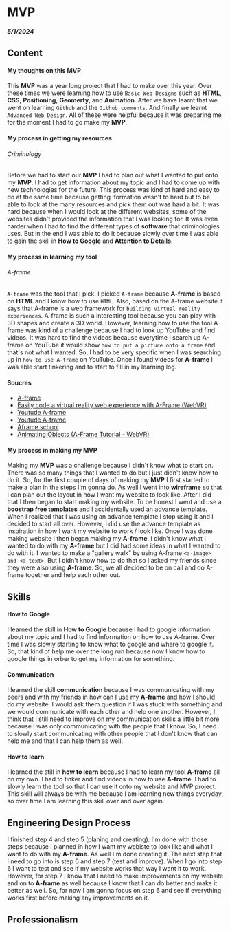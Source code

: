 # MVP
##### 5/1/2024

## Content

#### My thoughts on this MVP

This **MVP** was a year long project that I had to make over this year. Over these times we were learning how to use `Basic Web Designs` such as **HTML**, **CSS**, **Positioning**, **Geomerty**, and **Animation**. After we have learnt that we went on learning `Github` and the `Github comments`. And finally we learnt `Advanced Web Design`. All of these were helpful because it was preparing me for the moment I had to go make my **MVP**.

#### My process in getting my resources
###### Criminology 

Before we had to start our **MVP** I had to plan out what I wanted to put onto my **MVP**. I had to get information about my topic and I had to come up with new technologies for the future. This process was kind of hard and easy to do at the same time because getting iformation wasn't to hard but to be able to look at the many resources and pick them out was hard a bit. It was hard because when I would look at the different websites, some of the websites didn't provided the information that I was looking for. It was even harder when I had to find the different types of **software** that criminologies uses. But in the end I was able to do it because slowly over time I was able to gain the skill in **How to Google** and **Attention to Details**. 

#### My process in learning my tool
###### A-frame

`A-frame` was the tool that I pick. I picked `A-frame` because **A-frame** is based on **HTML** and I know how to use `HTML`. Also, based on the A-frame website it says that A-frame is a web framework for `building virtual reality experiences`. A-frame is such a interesting tool because you can play with 3D shapes and create a 3D world. However, learning how to use the tool A-frame was kind of a challenge because I had to look up YouTube and find videos. It was hard to find the videos because everytime I search up A-frame on YouTube it would show `how to put a picture onto a frame` and that's not what I wanted. So, I had to be very specific when I was searching up in `how to use A-frame` on YouTube. Once I found videos for **A-frame** I was able start tinkering and to start to fill in my learning log. 

#### Soucres

* [A-frame](https://aframe.io/docs/1.5.0/introduction/)
* [Easily code a virtual reality web experience with A-Frame (WebVR)](https://www.youtube.com/watch?v=jhEfT9YjLcU&t=576s)
* [Youtude A-frame](https://www.youtube.com/watch?v=qB8Ejh_QdpE&list=PLP3KjR1TMw7ekqC4o5gy0rR4odw7Jga84&index=4)
* [Youtude A-frame](https://www.youtube.com/watch?v=rl104MfKbW8&list=PLP3KjR1TMw7ekqC4o5gy0rR4odw7Jga84&index=6)
* [Aframe school](https://aframe.io/aframe-school/)
* [Animating Objects (A-Frame Tutorial - WebVR)](https://www.youtube.com/watch?v=p3mNNZ356Ko&list=WL&index=3&t=477s)


#### My process in making my MVP

Making my **MVP** was a challenge because I didn't know what to start on. There was so many things that I wanted to do but I just didn't know how to do it. So, for the first couple of days of making my **MVP** I first started to make a plan in the steps I'm gonna do. As well I went into **wireframe** so that I can plan out the layout in how I want my website to look like. After I did that I then began to start making my website. To be honest I went and use a **boostrap free templates** and I accidentally used an advance template. When I realized that I was using an advance template I stop using it and I decided to start all over. However, I did use the advance template as inspiration in how I want my website to work / look like. Once I was done making website I then began making my **A-frame**. I didn't know what I wanted to do with my **A-frame** but I did had some ideas in what I wanted to do with it. I wanted to make a "gallery walk" by using A-frame `<a-image> and <a-text>`. But I didn't know how to do that so I asked my friends since they were also using **A-frame**. So, we all decided to be on call and do A-frame together and help each other out. 

## Skills

#### How to Google

I learned the skill in **How to Google** because I had to google information about my topic and I had to find information on how to use A-frame. Over time I was slowly starting to know what to google and where to google it. So, that kind of help me over the long run because now I know how to google things in orber to get my information for something. 

#### Communication

I learned the skill **communication** because I was communicating with my peers and with my friends in how can I use my **A-frame** and how I should do my website. I would ask them question if I was stuck with something and we would communicate with each other and help one another. However, I think that I still need to improve on my communication skills a little bit more because I was only communicating with the people that I know. So, I need to slowly start communicating with other people that I don't know that can help me and that I can help them as well. 

#### How to learn

I learned the still in **how to learn** because I had to learn my tool **A-frame** all on my own. I had to tinker and find videos in how to use **A-frame**. I had to slowly learn the tool so that I can use it onto my website and MVP project. This skill will always be with me because I am learning new things everyday, so over time I am learning this skill over and over again. 

## Engineering Design Process

I finished step 4 and step 5 (planing and creating). I'm done with those steps because I planned in how I want my webiste to look like and what I want to do with my **A-frame**. As well I'm done creating it. The next step that I need to go into is step 6 and step 7 (test and improve). When I go into step 6 I want to test and see if my website works that way I want it to work. However, for step 7 I know that I need to make improvements on my website and on to **A-frame** as well because I know that I can do better and make it better as well. So, for now I am gonna focus on step 6 and see if everything works first before making any improvements on it. 

## Professionalism








